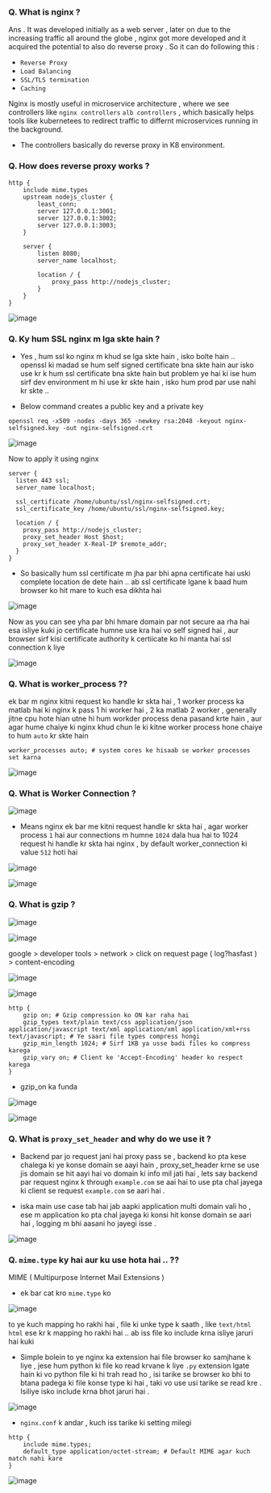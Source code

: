 ### **Q. What is nginx ?**

Ans . It was developed initially as a web server , later on due to the increasing traffic all around the globe , nginx got more developed and it acquired the potential to also do reverse proxy . So it can do following this :

- `Reverse Proxy`
- `Load Balancing`
- `SSL/TLS termination`
- `Caching`

Nginx is mostly useful in microservice architecture , where we see controllers like `nginx controllers` `alb controllers` , which basically helps tools like kubernetees to redirect traffic to differnt microservices running in the background.

- The controllers basically do reverse proxy in K8 environment.


### **Q. How does reverse proxy works ?**

```
http {
    include mime.types
    upstream nodejs_cluster {
        least_conn;
        server 127.0.0.1:3001;
        server 127.0.0.1:3002;
        server 127.0.0.1:3003;
    }

    server {
        listen 8080;
        server_name localhost;

        location / {
            proxy_pass http://nodejs_cluster;
        }
    }
}

```

![image](https://github.com/user-attachments/assets/d20a443b-9174-41a0-b12a-aa465402ed6f)

### **Q. Ky hum SSL nginx m lga skte hain ?**

- Yes , hum ssl ko nginx m khud se lga skte hain , isko bolte hain .. openssl ki madad se hum self signed certificate bna skte hain aur isko use kr k hum ssl certificate bna skte hain but problem ye hai ki ise hum sirf dev environment m hi use kr skte hain , isko hum prod par use nahi kr skte ..

- Below command creates a public key and a private key 

```
openssl req -x509 -nodes -days 365 -newkey rsa:2048 -keyout nginx-selfsigned.key -out nginx-selfsigned.crt
```

![image](https://github.com/user-attachments/assets/2b1317cf-9a9f-447a-97af-014160c30ced)

Now to apply it using nginx 

```
server {
  listen 443 ssl;
  server_name localhost;

  ssl_certificate /home/ubuntu/ssl/nginx-selfsigned.crt;
  ssl_certificate_key /home/ubuntu/ssl/nginx-selfsigned.key;

  location / {
    proxy_pass http://nodejs_cluster;
    proxy_set_header Host $host;
    proxy_set_header X-Real-IP $remote_addr;
  }
}
```

- So basically hum ssl certificate m jha par bhi apna certificate hai uski complete location de dete hain .. ab ssl certificate lgane k baad hum browser ko hit mare to kuch esa dikhta hai

![image](https://github.com/user-attachments/assets/2ea5df9b-b242-4a8f-8200-12ac584dc269)

Now as you can see yha par bhi hmare domain par not secure aa rha hai esa isliye kuki jo certificate humne use kra hai vo self signed hai , aur browser sirf kisi certificate authority k certiicate ko hi manta hai ssl connection k liye

![image](https://github.com/user-attachments/assets/6d80ba98-2bc5-45ac-8b18-a60bc8cf2b64)



### **Q. What is worker_process ??**

ek bar m nginx kitni request ko handle kr skta hai , 1 worker process ka matlab hai ki nginx k pass 1 hi worker hai , 2 ka matlab 2 worker , generally jitne cpu hote hian utne hi hum workder process dena pasand krte hain , aur agar hume chaiye ki nginx khud chun le ki kitne worker process hone chaiye to hum `auto` kr skte hain

```
worker_processes auto; # system cores ke hisaab se worker processes set karna
```

![image](https://github.com/user-attachments/assets/01827f61-ddd0-464c-9c2c-1fce7a65d40d)

### **Q. What is Worker Connection ?**

![image](https://github.com/user-attachments/assets/5b095048-e0cf-468a-a4d3-6055738697f4)

- Means nginx ek bar me kitni request handle kr skta hai , agar worker process `1` hai aur connections m humne `1024` dala hua hai to 1024 request hi handle kr skta hai nginx , by default worker_connection ki value `512` hoti hai

![image](https://github.com/user-attachments/assets/dab9e9e9-8176-4044-88b5-931eaf119a00)


![image](https://github.com/user-attachments/assets/f6e85f28-74d3-4558-94e2-cb16f03675d1)


### Q. What is gzip ?

![image](https://github.com/user-attachments/assets/2fbff426-2e0c-426a-8658-ab26182e219f)

![image](https://github.com/user-attachments/assets/875ced8b-de57-4fb7-ab4f-e8d197fc33ff)

google > developer tools > network > click on request page ( log?hasfast ) > content-encoding 

![image](https://github.com/user-attachments/assets/436496f0-fe71-4d21-93e0-aa0f26e633f3)

![image](https://github.com/user-attachments/assets/68f5d936-7db6-4e9a-96a4-642f2299ed07)


```
http {
    gzip on; # Gzip compression ko ON kar raha hai
    gzip_types text/plain text/css application/json application/javascript text/xml application/xml application/xml+rss text/javascript; # Ye saari file types compress hongi
    gzip_min_length 1024; # Sirf 1KB ya usse badi files ko compress karega
    gzip_vary on; # Client ke 'Accept-Encoding' header ko respect karega
}
```

- gzip_on ka funda

![image](https://github.com/user-attachments/assets/381db173-5b08-48cc-8391-9ea5ecef7c8f)


![image](https://github.com/user-attachments/assets/52a2ef09-ab2a-4950-9a86-d704f8b64216)



### **Q. What is `proxy_set_header` and why do we use it ?**

- Backend par jo request jani hai proxy pass se , backend ko pta kese chalega ki ye konse domain se aayi hain , proxy_set_header krne se use jis domain se hit aayi hai vo domain ki info mil jati hai , lets say backend par request nginx k through `example.com` se aai hai to use pta chal jayega ki client se request `example.com` se aari hai .

- iska main use case tab hai jab aapki application multi domain vali ho , ese m application ko pta chal jayega ki konsi hit konse domain se aari hai , logging m bhi aasani ho jayegi isse . 

![image](https://github.com/user-attachments/assets/1f34fa58-2cac-4fbf-86b2-675aabd764f8)


### **Q. `mime.type` ky hai aur ku use hota hai .. ??**

MIME ( Multipurpose Internet Mail Extensions )

- ek bar cat kro `mime.type` ko

![image](https://github.com/user-attachments/assets/ccede95a-3be5-47bc-8643-1d330c647d59)

to ye kuch mapping ho rakhi hai , file ki unke type k saath , like `text/html html` ese kr k mapping ho rakhi hai .. ab iss file ko include krna isliye jaruri hai kuki

- Simple bolein to ye nginx ka extension hai file browser ko samjhane k liye , jese hum python ki file ko read krvane k liye `.py` extension lgate hain ki vo python file ki hi trah read ho , isi tarike se browser ko bhi to btana padega ki file konse type ki hai , taki vo use usi tarike se read kre . Isiliye isko include krna bhot jaruri hai . 

![image](https://github.com/user-attachments/assets/e722532c-08cf-4fa0-9376-6ca201328cc9)


- `nginx.conf` k andar , kuch iss tarike ki setting milegi

```
http {
    include mime.types;
    default_type application/octet-stream; # Default MIME agar kuch match nahi kare
}

```

![image](https://github.com/user-attachments/assets/8d951184-bb7b-48ba-a49e-318be27dd378)











